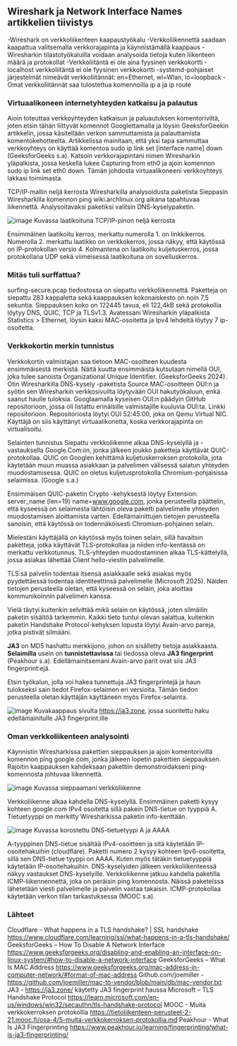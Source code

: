 ## Wireshark ja Network Interface Names artikkelien tiivistys
-Wireshark on verkkoliikenteen kaapaustyökalu
-Verkkoliikennettä saadaan kaapattua valitsemalla verkkorajapinta ja käynnistämällä kaappaus
-Wiresharkin tilastotyökaluilla voidaan analysoida tietoja kuten liikenteen määrä ja protokollat
-Verkkoliitäntä ei ole aina fyysinen verkkokortti
-localhost verkkoliitäntä ei ole fyysinen verkkokortti
-systemd-pohjaiset järjestelmät nimeävät verkkoliitännät: en=Ethernet, wl=Wlan, lo=loopback
-Omat verkkoliitännät saa tulostettua komennoilla ip a ja ip route

### Virtuaalikoneen internetyhteyden katkaisu ja palautus
Aioin toteuttaa verkkoyhteyden katkaisun ja paluautuksen komentoriviltä, joten etsin tähän liittyvät komennot Googlettamalla ja löysin GeeksforGeekin artikkelin, jossa käsitellään verkon sammuttamista ja palauttamista komentokehotteelta.
Artikkelissa mainitaan, että yksi tapa sammuttaa verkkoyhteys on käyttää komentoa sudo ip link set [interface name] down (GeeksforGeeks s.a).
Katsoin verkkorajapintani nimen Wiresharkin yläpalkista, jossa keskellä lukee Capturing from eth0 ja ajoin komennon sudo ip link set eth0 down. Tämän johdosta virtuaalikoneeni verkkoyhteys lakkasi toimimasta.

TCP/IP-mallin neljä kerrosta Wiresharkilla analysoidusta paketista
Sieppasin Wiresharkilla komennon ping wiki.archlinux.org aikana tapahtuvaa liikennettä. Analysoitavaksi paketiksi valitsin DNS-kyselypaketin.

![image](https://github.com/user-attachments/assets/a027ed4b-8de0-419c-a277-0a2d3628253b)
Kuvassa laatikoituna TCP/IP-pinon neljä kerrosta

Ensimmäinen laatikoitu kerros, merkattu numerolla 1. on linkkikerros. 
Numerolla 2. merkattu laatikko on verkkokerros, jossa näkyy, että käytössä on IP-protokollan versio 4. 
Kolmantena on laatikoitu kuljetuskerros, jossa protokollana UDP sekä viimeisessä laatikoituna on sovelluskerros.

### Mitäs tuli surffattua?
surfing-secure.pcap tiedostossa on siepattu verkkoliikennettä. Paketteja on siepattu 283 kappaletta sekä kaappauksen kokonaiskesto on noin 7,5 sekuntia.
Sieppauksen koko on 122445 tavua, eli 122,4kB sekä protokollia löytyy DNS, QUIC, TCP ja TLSv1.3.
Avatessani Wiresharkin yläpalkista Statistics > Ethernet, löysin kaksi MAC-osoitetta ja Ipv4 lehdeltä löytyy 7 ip-osoitetta.

### Verkkokortin merkin tunnistus
Verkkokortin valmistajan saa tietoon MAC-osoitteen kuudesta ensimmäisestä merkistä. Näitä kuutta ensimmäistä kutsutaan nimellä OUI, joka tulee sanoista Organizational Unique Identifier. (GeeksforGeeks 2024).
Otin Wiresharkilla DNS-kysely -paketista Source MAC-osoitteen OUI:n ja syötin sen Wiresharkin verkkosivuilta löytyvään OUI hakutyökaluun, enkä saanut haulle tuloksia.
Googlaamalla kyseisen OUI:n päädyin GitHub repositorioon, jossa oli listattu erinäisille valmistajille kuuluvia OUI:ta. Linkki repositorioon.
Repositoriosta löytyi OUI 52:45:00, joka on Qemu Virtual NIC. Käyttäjä on siis käyttänyt virtuaalikonetta, koska verkkorajapinta on virtualisoitu.

Selainten tunnistus
Siepattu verkkoliikenne alkaa DNS-kyselyllä ja -vastauksella Google.Com:iin, jonka jälkeen joukko paketteja käyttävät QUIC-protokollaa.
QUIC on Googlen kehittämä kuljetuskerroksen protokolla, jota käytetään muun muassa asiakkaan ja palvelimen välisessä salatun yhteyden muodostamisessa. QUIC on oletus kuljetusprotokolla Chromium-pohjaisissa selaimissa. (Google s.a.)

Ensimmäisen QUIC-paketin Crypto -kehyksestä löytyy Extension: server_name (len=19) name=www.google.com, jonka perusteella päättelin, että kyseessä on selaimesta lähtöisin oleva paketti palvelimelle yhteyden muodostamisen aloittamista varten.
Edellämainittujen tietojen perusteella sanoisin, että käytössä on todennäköisesti Chromium-pohjainen selain.

Mielestäni käyttäjällä on käytössä myös toinen selain, sillä havaitsin paketteja, jotka käyttävät TLS-protokollaa ja niiden info-kentässä on merkattu verkkotunnus.
TLS-yhteyden muodostaminen alkaa TLS-kättelyllä, jossa asiakas lähettää Client hello-viestin palvelimelle. 

TLS:sä palvelin todentaa itsensä asiakkaalle sekä asiakas myös pyydettäessä todentaa identiteettinsä palvelimelle (Microsoft 2025).
Näiden tietojen perusteella oletan, että kyseessä on selain, joka aloittaa kommunikoinnin palvelimen kanssa.

Vielä täytyi kuitenkin selvittää mikä selain on käytössä, joten silmäilin paketin sisältöä tarkemmin.
Kaikki tieto tuntui olevan salattua, kuitenkin paketin Handshake Protocol-kehyksen lopusta löytyi Avain-arvo pareja, jotka pistivät silmääni. 

**JA3** on MD5 hashattu merkkijono, johon on sisälletty tietoja asiakkaasta. **Selaimilla** usein on **tunnistettavissa** tai tiedossa oleva **JA3 fingerprint** (Peakhour s.a).
Edellämainitsemani Avain-arvo parit ovat siis JA3 fingerprint:ejä.

Etsin työkalun, jolla voi hakea tunnettuja JA3 fingerprintejä ja haun tulokseksi sain tiedot Firefox-selaimen eri versioita. Tämän tiedon perusteella oletan käyttäjän käyttäneen myös Firefox-selainta.

![image](https://github.com/user-attachments/assets/478bdfa4-6a73-4e26-9434-f3cb19c006fc)
 Kuvakaappaus sivulta https://ja3.zone, jossa suoritettu haku edellämainitulle JA3 fingerprint:ille

### Oman verkkoliikenteen analysointi

Käynnistin Wiresharkissa pakettien sieppauksen ja ajoin komentorivillä komennon ping google.com, jonka jälkeen lopetin pakettien sieppauksen. Rajoitin kaappauksen kahdeksaan pakettiin demonstroidakseni ping-komennosta johtuvaa liikennettä.

![image](https://github.com/user-attachments/assets/39da58eb-86d5-4248-9076-2ec95de8ac01)
Kuvassa sieppaamani verkkoliikenne

Verkkoliikenne alkaa kahdella DNS-kyselyllä. Ensimmäinen paketti kysyy kohteen google.com IPv4 osoitetta sillä pakein DNS-tietue on tyyppiä A.
Tietuetyyppi on merkitty Wiresharkissa paketin info-kenttään.

![image](https://github.com/user-attachments/assets/faedb17e-4c33-4892-9bc1-d66daa0d4456)
Kuvassa korostettu DNS-tietuetyypi A ja AAAA

A-tyyppinen DNS-tietue sisältää IPv4-osoitteen ja sitä käytetään IP-osoitehakuihin (cloudflare).
Paketti numero 2 kysyy kohteen Ipv6-osoitetta, sillä sen DNS-tietue tyyppi on AAAA. Kuten myös tätäkin tietuetyyppiä käytetään IP-osoitehakuihin.
DNS-kyselyiden jälkeen verkkoliikenteessä näkyy vastaukset DNS-kyselyille. Verkkoliikenne jatkuu kahdella paketilla ICMP-liikennennettä, joka on peräisin ping komennosta. Näissä paketeissa lähetetään viesti palvelimelle ja palvelin vastaa takaisin. ICMP-protokollaa käytetään verkon tilan tarkastuksessa (MOOC s.a). 

### Lähteet
Cloudflare - What happens in a TLS handshake? | SSL handshake https://www.cloudflare.com/learning/ssl/what-happens-in-a-tls-handshake/
GeeksforGeeks – How To Disable A Network Interface https://www.geeksforgeeks.org/disabling-and-enabling-an-interface-on-linux-system/#how-to-disable-a-network-interface
GeeksforGeeks – What Is MAC Address 
https://www.geeksforgeeks.org/mac-address-in-computer-network/#format-of-mac-address
Github.com/joemiller - https://github.com/joemiller/mac-to-vendor/blob/main/db/mac-vendor.txt
JA3 - https://ja3.zone/ käytetty JA3 fingerprint haussa
Microsoft – TLS Handshake Protocol https://learn.microsoft.com/en-us/windows/win32/secauthn/tls-handshake-protocol
MOOC - Muita verkkokerroksen protokollia https://tietoliikenteen-perusteet-2-21.mooc.fi/osa-4/5-muita-verkkokerroksen-protokollia.md
Peakhour - What Is JA3 Fingerprinting https://www.peakhour.io/learning/fingerprinting/what-is-ja3-fingerprinting/
